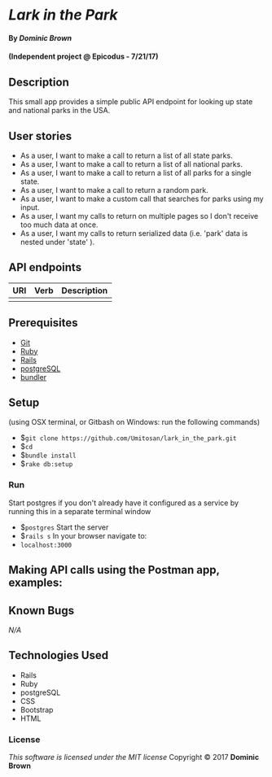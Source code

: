 # _Lark in the Park_

#### By _**Dominic Brown**_
#### (Independent project @ Epicodus - 7/21/17)

## Description

This small app provides a simple public API endpoint for looking up state and national parks in the USA.

## User stories

* As a user, I want to make a call to return a list of all state parks.
* As a user, I want to make a call to return a list of all national parks.
* As a user, I want to make a call to return a list of all parks for a single state.
* As a user, I want to make a call to return a random park.
* As a user, I want to make a custom call that searches for parks using my input.
* As a user, I want my calls to return on multiple pages so I don't receive too much data at once.
* As a user, I want my calls to return serialized data (i.e. 'park' data is nested under 'state' ).

## API endpoints

| URI | Verb | Description |
|----------|-------|--------|
||||


## Prerequisites

* [Git](https://git-scm.com/)
* [Ruby](https://www.ruby-lang.org/en/)
* [Rails](http://rubyonrails.org/)
* [postgreSQL](https://www.postgresql.org/)
* [bundler](http://bundler.io/)

## Setup

(using OSX terminal, or Gitbash on Windows: run the following commands)
* $`git clone https://github.com/Umitosan/lark_in_the_park.git`
* $`cd `
* $`bundle install`
* $`rake db:setup`

### Run

Start postgres if you don't already have it configured as a service by running this in a separate terminal window
* $`postgres`
Start the server
* $`rails s`
In your browser navigate to:
* `localhost:3000`

## Making API calls using the Postman app, examples:


## Known Bugs
_N/A_

## Technologies Used
 * Rails
 * Ruby
 * postgreSQL
 * CSS
 * Bootstrap
 * HTML

 ### License
 *This software is licensed under the MIT license*
 Copyright © 2017 **Dominic Brown**
